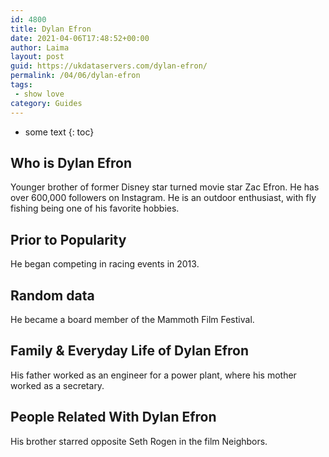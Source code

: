 ```yaml
---
id: 4800
title: Dylan Efron
date: 2021-04-06T17:48:52+00:00
author: Laima
layout: post
guid: https://ukdataservers.com/dylan-efron/
permalink: /04/06/dylan-efron
tags:
 - show love
category: Guides
---
```


* some text
{: toc}


## Who is Dylan Efron
                  
                  
                  
Younger brother of former Disney star turned movie star Zac Efron. He has over 600,000 followers on Instagram. He is an outdoor enthusiast, with fly fishing being one of his favorite hobbies. 
                  
              
            
              
            
                
                
                
## Prior to Popularity
                  
                  
                  
He began competing in racing events in 2013. 
                  
              
            
              
            
                
                
                
## Random data
                  
                  
                  
He became a board member of the Mammoth Film Festival. 
                  
              
            
              
            
                
                
                
## Family & Everyday Life of Dylan Efron
                  
                  
                  
His father worked as an engineer for a power plant, where his mother worked as a secretary. 
                  
              
            
              
            
                
                
                
## People Related With Dylan Efron
                  
                  
                  
His brother starred opposite Seth Rogen in the film Neighbors.
                  
              
            
              
            
                
              
            
              
              
            
            
              
            
          
          
          